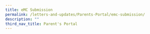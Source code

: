 ```yaml
---
title: eMC Submission
permalink: /letters-and-updates/Parents-Portal/emc-submission/
description: ""
third_nav_title: Parent's Portal
---
```

